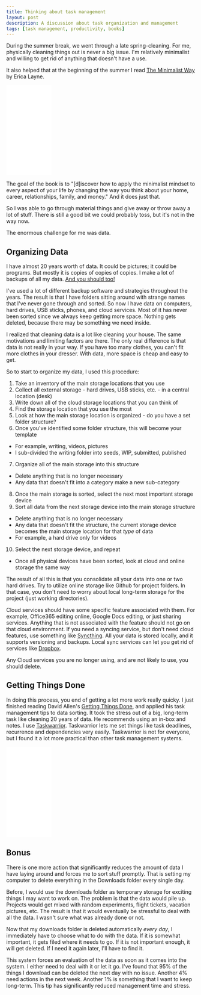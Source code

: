 ```yaml
---
title: Thinking about task management
layout: post
description: A discussion about task organization and management
tags: [task management, productivity, books]
---
```


During the summer break, we went through a late spring-cleaning. For me,
physically cleaning things out is never a big issue. I'm relatively minimalist and willing to get rid of anything that doesn't have a use.

It also helped that at the beginning of the summer I read [The Minimalist Way](https://amzn.to/31NoRey) by
Erica Layne.

<iframe style="width:120px;height:240px;" marginwidth="0" marginheight="0" scrolling="no" frameborder="0" src="//ws-na.amazon-adsystem.com/widgets/q?ServiceVersion=20070822&OneJS=1&Operation=GetAdHtml&MarketPlace=US&source=ss&ref=as_ss_li_til&ad_type=product_link&tracking_id=thethinkingfo-20&language=en_US&marketplace=amazon&region=US&placement=164152345X&asins=164152345X&linkId=0c2d6cb98900a6a6839e566aea4cf90f&show_border=true&link_opens_in_new_window=true"></iframe>

The goal of the book is to "[d]iscover how to apply the minimalist mindset to every aspect of your life by changing the way you think about your home, career, relationships, family, and money." And it does just that.

So I was able to go through material things and give away or throw away a lot of stuff. There is still a good bit we could probably toss, but it's not in the way now.

The enormous challenge for me was data.

## Organizing Data
I have almost 20 years worth of data. It could be pictures; it could be programs. But mostly it is copies of copies of copies. I make a lot of backups of all my data. [And you should too!](https://amzn.to/2HcqP0h)

I've used a lot of different backup software and strategies throughout the years. The result is that I have
folders sitting around with strange names that I've never gone through and sorted. So now I have data on computers, hard drives, USB sticks, phones, and cloud services. Most of it has never been sorted since we always keep getting more space. Nothing gets deleted, because there may be something we need inside.

I realized that cleaning data is a lot like cleaning your house. The same motivations and limiting factors are there. The only real difference is that data is not really in your way. If you have too many clothes, you can't fit more clothes in your dresser. With data, more space is cheap and easy to get.

So to start to organize my data, I used this procedure:

1. Take an inventory of the main storage locations that you use
2. Collect all external storage - hard drives, USB sticks, etc. - in a central location (desk)
3. Write down all of the cloud storage locations that you can think of
4. Find the storage location that you use the most
5. Look at how the main storage location is organized - do you have a set folder structure?
6. Once you've identified some folder structure, this will become your template
 * For example, writing, videos, pictures
 * I sub-divided the writing folder into seeds, WIP, submitted, published
7. Organize all of the main storage into this structure
 * Delete anything that is no longer necessary
 * Any data that doesn't fit into a category make a new sub-category
8. Once the main storage is sorted, select the next most important storage device
9. Sort all data from the next storage device into the main storage structure
 * Delete anything that is no longer necessary
 * Any data that doesn't fit the structure, the current storage device becomes the main storage location for that *type* of data
 * For example, a hard drive only for videos
10. Select the next storage device, and repeat
 * Once all physical devices have been sorted, look at cloud and online storage the same way

The result of all this is that you consolidate all your data into one or two hard drives. Try to utilize online storage like Github for project folders. In that case, you don't need to worry about local long-term storage for the project (just working directories).

Cloud services should have some specific feature associated with them. For example, Office365 editing online, Google Docs editing, or just sharing services. Anything that is not associated with the feature should not go on that cloud environment. If you need a syncing service, but don't need cloud features, use something like [Syncthing](https://syncthing.net/). All your data is stored locally, and it supports versioning and backups. Local sync services can let you get rid of services like [Dropbox](https://db.tt/5ZRB81Zl).

Any Cloud services you are no longer using, and are not likely to use, you should delete.

## Getting Things Done
In doing this process, you end of getting a lot more work really quicky. I just finished reading David Allen's [Getting Things Done](https://amzn.to/2Zchn34), and applied his task management tips to data sorting. It took the stress out of a big, long-term task like cleaning 20 years of data. He recommends using an in-box and notes. I use [Taskwarrior](https://taskwarrior.org/). Taskwarrior lets me set things like task deadlines, recurrence and dependencies very easily. Taskwarrior is not for everyone, but I found it a lot more practical than other task management systems.

<iframe style="width:120px;height:240px;" marginwidth="0" marginheight="0" scrolling="no" frameborder="0" src="//ws-na.amazon-adsystem.com/widgets/q?ServiceVersion=20070822&OneJS=1&Operation=GetAdHtml&MarketPlace=US&source=ss&ref=as_ss_li_til&ad_type=product_link&tracking_id=thethinkingfo-20&language=en_US&marketplace=amazon&region=US&placement=0143126563&asins=0143126563&linkId=4bbd95fbbe923ac37c1fd1ceefd96ae7&show_border=true&link_opens_in_new_window=true"></iframe>

## Bonus
There is one more action that significantly reduces the amount of data I have laying around and forces me to sort stuff promptly. That is setting my computer to delete everything in the Downloads folder every single day.

Before, I would use the downloads folder as temporary storage for exciting things I may want to work on. The problem is that the data would pile up. Projects would get mixed with random experiments, flight tickets, vacation pictures, etc. The result is that it would eventually be stressful to deal with all the data. I wasn't sure what was already done or not.

Now that my downloads folder is deleted automatically *every day*, I immediately have to choose what to do with the data. If it is somewhat important, it gets filed where it needs to go. If it is not important enough, it will get deleted. If I need it again later, I'll have to find it.

This system forces an evaluation of the data as soon as it comes into the system. I either need to deal with it or let it go. I've found that 95% of the things I download can be deleted the next day with no issue. Another 4% need actions in the next week. Another 1% is something that I want to keep long-term. This tip has significantly reduced management time and stress.